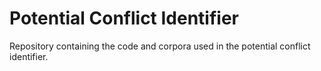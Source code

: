 # Potential Conflict Identifier

Repository containing the code and corpora used in the potential conflict identifier.
